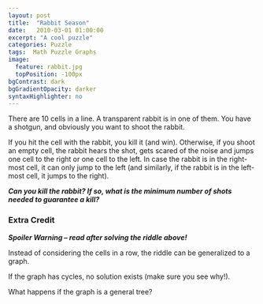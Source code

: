 ```yaml
---
layout: post
title:  "Rabbit Season"
date:   2010-03-01 01:00:00
excerpt: "A cool puzzle"
categories: Puzzle
tags:  Math Puzzle Graphs
image:
  feature: rabbit.jpg
  topPosition: -100px
bgContrast: dark
bgGradientOpacity: darker
syntaxHighlighter: no
---
```

There are 10 cells in a line. A transparent rabbit is in one of them. You have a shotgun, and obviously you want to shoot the rabbit.

If you hit the cell with the rabbit, you kill it (and win). Otherwise, if you shoot an empty cell, the rabbit hears the shot, gets scared of the noise and jumps one cell to the right or one cell to the left. In case the rabbit is in the right-most cell, it can only jump to the left (and similarly, if the rabbit is in the left-most cell, it jumps to the right).

***Can you kill the rabbit? If so, what is the minimum number of shots needed to guarantee a kill?***

### Extra Credit
***Spoiler Warning – read after solving the riddle above!***

Instead of considering the cells in a row, the riddle can be generalized to a graph.

If the graph has cycles, no solution exists (make sure you see why!).

What happens if the graph is a general tree?